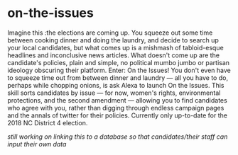 # on-the-issues

Imagine this :the elections are coming up. You squeeze out some time between cooking dinner and doing the laundry, and decide to search up your local candidates, but what comes up is a mishmash of tabloid-esque headlines and inconclusive news articles. What doesn't come up are the candidate's policies, plain and simple, no political mumbo jumbo or partisan ideology obscuring their platform. Enter: On the Issues! You don't even have to squeeze time out from between dinner and laundry — all you have to do, perhaps while chopping onions, is ask Alexa to launch On the Issues. This skill sorts candidates by issue — for now, women's rights, environmental protections, and the second amendment — allowing you to find candidates who agree with you, rather than digging through endless campaign pages and the annals of twitter for their policies. Currently only up-to-date for the 2018 NC District 4 election.

*still working on linking this to a database so that candidates/their staff can input their own data*
